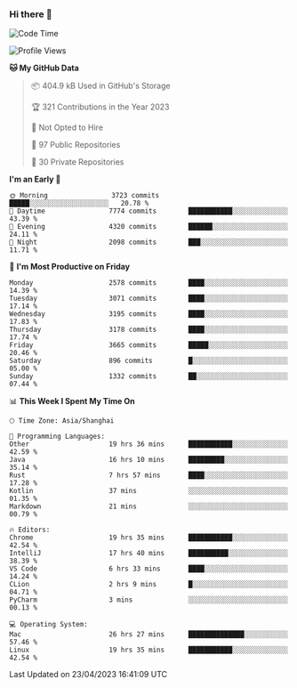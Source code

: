 ### Hi there 👋

<!--
**qbosen/qbosen** is a ✨ _special_ ✨ repository because its `README.md` (this file) appears on your GitHub profile.

Here are some ideas to get you started:

- 🔭 I’m currently working on ...
- 🌱 I’m currently learning ...
- 👯 I’m looking to collaborate on ...
- 🤔 I’m looking for help with ...
- 💬 Ask me about ...
- 📫 How to reach me: ...
- 😄 Pronouns: ...
- ⚡ Fun fact: ...
-->

<!--START_SECTION:waka-->
![Code Time](http://img.shields.io/badge/Code%20Time-1%2C908%20hrs%2057%20mins-blue)

![Profile Views](http://img.shields.io/badge/Profile%20Views-1-blue)

**🐱 My GitHub Data** 

> 📦 404.9 kB Used in GitHub's Storage 
 > 
> 🏆 321 Contributions in the Year 2023
 > 
> 🚫 Not Opted to Hire
 > 
> 📜 97 Public Repositories 
 > 
> 🔑 30 Private Repositories 
 > 
**I'm an Early 🐤** 

```text
🌞 Morning                3723 commits        █████░░░░░░░░░░░░░░░░░░░░   20.78 % 
🌆 Daytime                7774 commits        ███████████░░░░░░░░░░░░░░   43.39 % 
🌃 Evening                4320 commits        ██████░░░░░░░░░░░░░░░░░░░   24.11 % 
🌙 Night                  2098 commits        ███░░░░░░░░░░░░░░░░░░░░░░   11.71 % 
```
📅 **I'm Most Productive on Friday** 

```text
Monday                   2578 commits        ████░░░░░░░░░░░░░░░░░░░░░   14.39 % 
Tuesday                  3071 commits        ████░░░░░░░░░░░░░░░░░░░░░   17.14 % 
Wednesday                3195 commits        ████░░░░░░░░░░░░░░░░░░░░░   17.83 % 
Thursday                 3178 commits        ████░░░░░░░░░░░░░░░░░░░░░   17.74 % 
Friday                   3665 commits        █████░░░░░░░░░░░░░░░░░░░░   20.46 % 
Saturday                 896 commits         █░░░░░░░░░░░░░░░░░░░░░░░░   05.00 % 
Sunday                   1332 commits        ██░░░░░░░░░░░░░░░░░░░░░░░   07.44 % 
```


📊 **This Week I Spent My Time On** 

```text
🕑︎ Time Zone: Asia/Shanghai

💬 Programming Languages: 
Other                    19 hrs 36 mins      ███████████░░░░░░░░░░░░░░   42.59 % 
Java                     16 hrs 10 mins      █████████░░░░░░░░░░░░░░░░   35.14 % 
Rust                     7 hrs 57 mins       ████░░░░░░░░░░░░░░░░░░░░░   17.28 % 
Kotlin                   37 mins             ░░░░░░░░░░░░░░░░░░░░░░░░░   01.35 % 
Markdown                 21 mins             ░░░░░░░░░░░░░░░░░░░░░░░░░   00.79 % 

🔥 Editors: 
Chrome                   19 hrs 35 mins      ███████████░░░░░░░░░░░░░░   42.54 % 
IntelliJ                 17 hrs 40 mins      ██████████░░░░░░░░░░░░░░░   38.39 % 
VS Code                  6 hrs 33 mins       ████░░░░░░░░░░░░░░░░░░░░░   14.24 % 
CLion                    2 hrs 9 mins        █░░░░░░░░░░░░░░░░░░░░░░░░   04.71 % 
PyCharm                  3 mins              ░░░░░░░░░░░░░░░░░░░░░░░░░   00.13 % 

💻 Operating System: 
Mac                      26 hrs 27 mins      ██████████████░░░░░░░░░░░   57.46 % 
Linux                    19 hrs 35 mins      ███████████░░░░░░░░░░░░░░   42.54 % 
```


 Last Updated on 23/04/2023 16:41:09 UTC
<!--END_SECTION:waka-->
